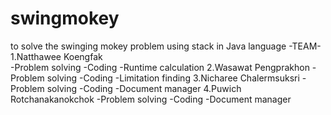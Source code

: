 # swingmokey
to solve the swinging mokey problem using stack in Java language
-TEAM-
1.Natthawee   Koengfak             
  -Problem solving
  -Coding
  -Runtime calculation
2.Wasawat     Pengprakhon
  -Problem solving
  -Coding
  -Limitation finding
3.Nicharee    Chalermsuksri
  -Problem solving
  -Coding
  -Document manager
4.Puwich      Rotchanakanokchok 
  -Problem solving
  -Coding
  -Document manager
